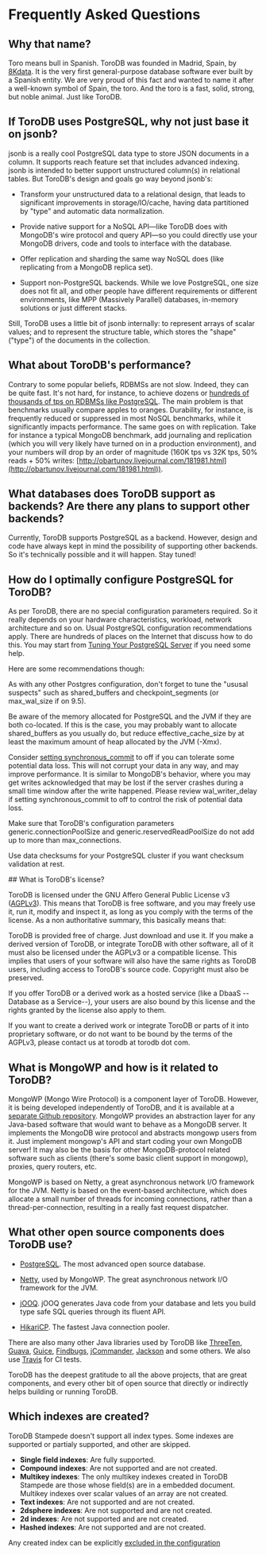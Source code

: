 <h1>Frequently Asked Questions</h1>

## Why that name?

Toro means bull in Spanish. ToroDB was founded in Madrid, Spain, by [8Kdata](https://8kdata.com/). It is the very first general-purpose database software ever built by a Spanish entity. We are very proud of this fact and wanted to name it after a well-known symbol of Spain, the toro. And the toro is a fast, solid, strong, but noble animal. Just like ToroDB.

## If ToroDB uses PostgreSQL, why not just base it on jsonb?

jsonb is a really cool PostgreSQL data type to store JSON documents in a column. It supports reach feature set that includes advanced indexing. jsonb is intended to better support unstructured column(s) in relational tables. But ToroDB's design and goals go way beyond jsonb's:

* Transform your unstructured data to a relational design, that leads to significant improvements in storage/IO/cache, having data partitioned by "type" and automatic data normalization.

* Provide native support for a NoSQL API—like ToroDB does with MongoDB's wire protocol and query API—so you could directly use your MongoDB drivers, code and tools to interface with the database.

* Offer replication and sharding the same way NoSQL does (like replicating from a MongoDB replica set).

* Support non-PostgreSQL backends. While we love PostgreSQL, one size does not fit all, and other people have different requirements or different environments, like MPP (Massively Parallel) databases, in-memory solutions or just different stacks.

Still, ToroDB uses a little bit of jsonb internally: to represent arrays of scalar values; and to represent the structure table, which stores the "shape" ("type") of the documents in the collection.

## What about ToroDB's performance?

Contrary to some popular beliefs, RDBMSs are not slow. Indeed, they can be quite fast. It's not hard, for instance, to achieve dozens or [hundreds of thousands of tps on RDBMSs like PostgreSQL](http://obartunov.livejournal.com/181981.html). The main problem is that benchmarks usually compare apples to oranges. Durability, for instance, is frequently reduced or suppressed in most NoSQL benchmarks, while it significantly impacts performance. The same goes on with replication. Take for instance a typical MongoDB benchmark, add journaling and replication (which you will very likely have turned on in a production environment), and your numbers will drop by an order of magnitude (160K tps vs 32K tps, 50% reads + 50% writes: [http://obartunov.livejournal.com/181981.html](http://obartunov.livejournal.com/181981.html)).

## What databases does ToroDB support as backends? Are there any plans to support other backends?

Currently, ToroDB supports PostgreSQL as a backend. However, design and code have always kept in mind the possibility of supporting other backends. So it's technically possible and it will happen. Stay tuned!

## How do I optimally configure PostgreSQL for ToroDB?

As per ToroDB, there are no special configuration parameters required. So it really depends on your hardware characteristics, workload, network architecture and so on. Usual PostgreSQL configuration recommendations apply. There are hundreds of places on the Internet that discuss how to do this. You may start from [Tuning Your PostgreSQL Server](https://wiki.postgresql.org/wiki/Tuning_Your_PostgreSQL_Server) if you need some help.

Here are some recommendations though:

As with any other Postgres configuration, don't forget to tune the "ususal suspects" such as shared_buffers and checkpoint_segments (or max_wal_size if on 9.5).

Be aware of the memory allocated for PostgreSQL and the JVM if they are both co-located. If this is the case, you may probably want to allocate shared_buffers as you usually do, but reduce effective_cache_size by at least the maximum amount of heap allocated by the JVM (-Xmx).

Consider [setting synchronous_commit](http://www.postgresql.org/docs/9.4/static/runtime-config-wal.html) to off if you can tolerate some potential data loss. This will not corrupt your data in any way, and may improve performance. It is similar to MongoDB's behavior, where you may get writes acknowledged that may be lost if the server crashes during a small time window after the write happened. Please review wal_writer_delay if setting synchronous_commit to off to control the risk of potential data loss.

Make sure that ToroDB's configuration parameters generic.connectionPoolSize and generic.reservedReadPoolSize do not add up to more than max_connections.

Use data checksums for your PostgreSQL cluster if you want checksum validation at rest.

## What is ToroDB's license?

ToroDB is licensed under the GNU Affero General Public License v3 ([AGPLv3](https://www.gnu.org/licenses/agpl-3.0.html)). This means that ToroDB is free software, and you may freely use it, run it, modify and inspect it, as long as you comply with the terms of the license. As a non authoritative summary, this basically means that:

ToroDB is provided free of charge. Just download and use it.
If you make a derived version of ToroDB, or integrate ToroDB with other software, all of it must also be licensed under the AGPLv3 or a compatible license. This implies that users of your software will also have the same rights as ToroDB users, including access to ToroDB's source code. Copyright must also be preserved.

If you offer ToroDB or a derived work as a hosted service (like a DbaaS --Database as a Service--), your users are also bound by this license and the rights granted by the license also apply to them.

If you want to create a derived work or integrate ToroDB or parts of it into proprietary software, or do not want to be bound by the terms of the AGPLv3, please contact us at torodb at torodb dot com.

## What is MongoWP and how is it related to ToroDB?

MongoWP (Mongo Wire Protocol) is a component layer of ToroDB. However, it is being developed independently of ToroDB, and it is available at a [separate Github repository](https://github.com/8kdata/mongowp). MongoWP provides an abstraction layer for any Java-based software that would want to behave as a MongoDB server. It implements the MongoDB wire protocol and abstracts mongowp users from it. Just implement mongowp's API and start coding your own MongoDB server! It may also be the basis for other MongoDB-protocol related software such as clients (there's some basic client support in mongowp), proxies, query routers, etc.

MongoWP is based on Netty, a great asynchronous network I/O framework for the JVM. Netty is based on the event-based architecture, which does allocate a small number of threads for incoming connections, rather than a thread-per-connection, resulting in a really fast request dispatcher.

## What other open source components does ToroDB use?

* [PostgreSQL](http://www.postgresql.org/). The most advanced open source database.

* [Netty](http://netty.io/), used by MongoWP. The great asynchronous network I/O framework for the JVM.

* [jOOQ](http://www.jooq.org/). jOOQ generates Java code from your database and lets you build type safe SQL queries through its fluent API.

* [HikariCP](http://brettwooldridge.github.io/HikariCP/). The fastest Java connection pooler.

There are also many other Java libraries used by ToroDB like [ThreeTen](http://www.threeten.org/), [Guava](https://github.com/google/guava), [Guice](https://github.com/google/guice), [Findbugs](http://findbugs.sourceforge.net/), [jCommander](http://jcommander.org/), [Jackson](http://wiki.fasterxml.com/JacksonHome) and some others. We also use [Travis](https://travis-ci.org/) for CI tests.

ToroDB has the deepest gratitude to all the above projects, that are great components, and every other bit of open source that directly or indirectly helps building or running ToroDB.

## Which indexes are created?

ToroDB Stampede doesn't support all index types. Some indexes are supported or partialy supported, and other are skipped.

  * **Single field indexes**: Are fully supported.
  * **Compound indexes**: Are not supported and are not created.
  * **Multikey indexes**: The only multikey indexes created in ToroDB Stampede are those whose field(s) are in a embedded document. Multikey indexes over scalar values of an array are not created.
  * **Text indexes**: Are not supported and are not created.
  * **2dsphere indexes**: Are not supported and are not created.
  * **2d indexes**: Are not supported and are not created.
  * **Hashed indexes**: Are not supported and are not created.

Any created index can be explicitly [excluded in the configuration](/configuration/filtered-replication/#exclude-ignore-a-database-collections-or-indexes)
